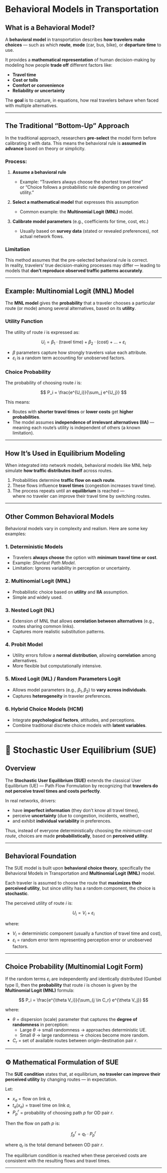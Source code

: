 # Behavioral Models in Transportation

## What is a Behavioral Model?

A **behavioral model** in transportation describes **how travelers make choices** — such as which **route**, **mode** (car, bus, bike), or **departure time** to use.

It provides a **mathematical representation** of human decision-making by modeling how people **trade off** different factors like:

- **Travel time**
- **Cost or tolls**
- **Comfort or convenience**
- **Reliability or uncertainty**

The **goal** is to capture, in equations, how real travelers behave when faced with multiple alternatives.

---

## The Traditional “Bottom-Up” Approach

In the traditional approach, researchers **pre-select** the model form before calibrating it with data. This means the behavioral rule is **assumed in advance** based on theory or simplicity.

### Process:
1. **Assume a behavioral rule**
   - Example: “Travelers always choose the shortest travel time”  
     or “Choice follows a probabilistic rule depending on perceived utility.”

2. **Select a mathematical model** that expresses this assumption  
   - Common example: the **Multinomial Logit (MNL)** model.

3. **Calibrate model parameters** (e.g., coefficients for time, cost, etc.)  
   - Usually based on **survey data** (stated or revealed preferences), not actual network flows.

### Limitation
This method assumes that the pre-selected behavioral rule is correct.  
In reality, travelers’ true decision-making processes may differ — leading to models that **don’t reproduce observed traffic patterns accurately**.

---

## Example: Multinomial Logit (MNL) Model

The **MNL model** gives the **probability** that a traveler chooses a particular route (or mode) among several alternatives, based on its **utility**.

### Utility Function
The utility of route *i* is expressed as:

$$
U_i = \beta_1 \cdot (\text{travel time}) + \beta_2 \cdot (\text{cost}) + \dots + \varepsilon_i
$$

- $\beta$ parameters capture how strongly travelers value each attribute.  
- $\varepsilon_i$ is a random term accounting for unobserved factors.

### Choice Probability
The probability of choosing route *i* is:

$$
P_i = \frac{e^{U_i}}{\sum_j e^{U_j}}
$$

This means:
- Routes with **shorter travel times** or **lower costs** get **higher probabilities**.  
- The model assumes **independence of irrelevant alternatives (IIA)** — meaning each route’s utility is independent of others (a known limitation).

---

## How It’s Used in Equilibrium Modeling

When integrated into network models, behavioral models like MNL help simulate **how traffic distributes itself** across routes.

1. Probabilities determine **traffic flow on each route**.  
2. These flows influence **travel times** (congestion increases travel time).  
3. The process repeats until an **equilibrium** is reached —  
   where no traveler can improve their travel time by switching routes.  
   
---

## Other Common Behavioral Models

Behavioral models vary in complexity and realism. Here are some key examples:

### 1. **Deterministic Models**
- Travelers **always choose** the option with **minimum travel time or cost**.  
- Example: *Shortest Path Model*.  
- Limitation: Ignores variability in perception or uncertainty.

### 2. **Multinomial Logit (MNL)**
- Probabilistic choice based on **utility** and **IIA** assumption.  
- Simple and widely used.

### 3. **Nested Logit (NL)**
- Extension of MNL that allows **correlation between alternatives** (e.g., routes sharing common links).  
- Captures more realistic substitution patterns.

### 4. **Probit Model**
- Utility errors follow a **normal distribution**, allowing **correlation** among alternatives.  
- More flexible but computationally intensive.

### 5. **Mixed Logit (ML) / Random Parameters Logit**
- Allows model parameters (e.g., $\beta_1, \beta_2$) to **vary across individuals**.  
- Captures **heterogeneity** in traveler preferences.

### 6. **Hybrid Choice Models (HCM)**
- Integrate **psychological factors**, attitudes, and perceptions.  
- Combine traditional discrete choice models with **latent variables**.

---

# 🎲 Stochastic User Equilibrium (SUE)

## Overview

The **Stochastic User Equilibrium (SUE)** extends the classical User Equilibrium (UE) — Path Flow Formulation by recognizing that **travelers do not perceive travel times and costs perfectly**.

In real networks, drivers:
- have **imperfect information** (they don’t know all travel times),
- perceive **uncertainty** (due to congestion, incidents, weather),
- and exhibit **individual variability** in preferences.

Thus, instead of everyone deterministically choosing the *minimum-cost route*, choices are made **probabilistically**, based on **perceived utility**.

---

## Behavioral Foundation

The SUE model is built upon **behavioral choice theory**, specifically the Behavioral Models in Transportation and **Multinomial Logit (MNL)** model.

Each traveler is assumed to choose the route that **maximizes their perceived utility**, but since utility has a random component, the choice is **stochastic**.

The perceived utility of route *i* is:

$$
U_i = V_i + \varepsilon_i
$$

where:
- $V_i$ = deterministic component (usually a function of travel time and cost),
- $\varepsilon_i$ = random error term representing perception error or unobserved factors.

---

##  Choice Probability (Multinomial Logit Form)

If the random terms $\varepsilon_i$ are independently and identically distributed (Gumbel type I), then the **probability** that route *i* is chosen is given by the **Multinomial Logit (MNL)** formula:

$$
P_i = \frac{e^{\theta V_i}}{\sum_{j \in C_r} e^{\theta V_j}}
$$

where:
- $\theta$ = dispersion (scale) parameter that captures the **degree of randomness** in perception:
  - Large $\theta$ → small randomness → approaches deterministic UE.  
  - Small $\theta$ → large randomness → choices become more random.
- $C_r$ = set of available routes between origin–destination pair *r*.

---

## ⚙️ Mathematical Formulation of SUE

The **SUE condition** states that, at equilibrium, **no traveler can improve their perceived utility** by changing routes — in expectation.

Let:
- $x_a$ = flow on link *a*,  
- $t_a(x_a)$ = travel time on link *a*,  
- $P_{p}^{r}$ = probability of choosing path *p* for OD pair *r*.

Then the flow on path *p* is:

$$
f_{p}^{r} = q_r \cdot P_{p}^{r}
$$

where $q_r$ is the total demand between OD pair *r*.

The equilibrium condition is reached when these perceived costs are consistent with the resulting flows and travel times.

---




